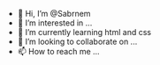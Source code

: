 - 👋 Hi, I’m @Sabrnem
- 👀 I’m interested in ...
- 🌱 I’m currently learning html and css
- 💞️ I’m looking to collaborate on ...
- 📫 How to reach me ...

<!---
Sabrnem/Sabrnem is a ✨ special ✨ repository because its `README.md` (this file) appears on your GitHub profile.
You can click the Preview link to take a look at your changes.
--->
